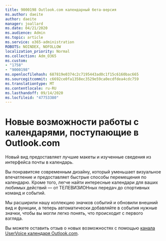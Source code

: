 ```yaml
---
title: 9000198 Outlook.com календарный бета-версия
ms.author: daeite
author: daeite
manager: joallard
ms.date: 04/21/2020
ms.audience: Admin
ms.topic: article
ms.service: o365-administration
ROBOTS: NOINDEX, NOFOLLOW
localization_priority: Normal
ms.collection: Adm_O365
ms.custom:
- "1758"
- "9000198"
ms.openlocfilehash: 687819e0374c2c7195443ad0c1f15c6160bac665
ms.sourcegitcommit: c6692ce0fa1358ec3529e59ca0ecdfdea4cdc759
ms.translationtype: MT
ms.contentlocale: ru-RU
ms.lasthandoff: 09/14/2020
ms.locfileid: "47753380"
---
```

# <a name="new-calendar-experiences-coming-to-outlookcom"></a>Новые возможности работы с календарями, поступающие в Outlook.com

Новый вид предоставляет лучшие макеты и изученные сведения из интерфейса почты в календарь.

Вы понравитсяе современным дизайну, который уменьшает визуальное впечатление и предоставляет быстрые способы перемещения по календарю. Кроме того, легче найти интересные календари для ваших любимых действий — от ТЕЛЕВИЗИОНных передач до спортивных команд и событий.

Мы расширили нашу коллекцию значков событий и обновили внешний вид и функции, а теперь автоматически добавляйте в события нужные значки, чтобы вы могли легко понять, что происходит с первого взгляда.

Вы можете оставить отзыв о новых возможностях с помощью [канала UserVoice календаря Outlook.com](https://go.microsoft.com/fwlink/?linkid=2103075).